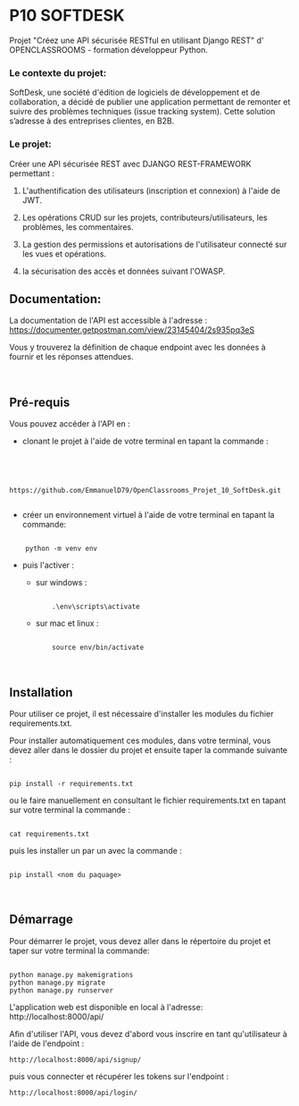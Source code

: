 # **P10 SOFTDESK**

Projet "Créez une API sécurisée RESTful en utilisant Django REST" d' OPENCLASSROOMS - formation développeur Python.

### **Le contexte du projet**:
SoftDesk, une société d'édition de logiciels de développement et de collaboration, a décidé de publier une application permettant de remonter et suivre des problèmes techniques (issue tracking system). Cette solution s’adresse à des entreprises clientes, en B2B. 

### **Le projet**:
Créer une API sécurisée REST avec DJANGO REST-FRAMEWORK permettant :

1. L'authentification des utilisateurs (inscription et connexion) à l'aide de JWT.

2. Les opérations CRUD sur les projets, contributeurs/utilisateurs, les problèmes, les commentaires.

3. La gestion des permissions et autorisations de l'utilisateur connecté sur les vues et opérations.

4. la sécurisation des accès et données suivant l'OWASP.


## **Documentation**:

La documentation de l'API est accessible à l'adresse : https://documenter.getpostman.com/view/23145404/2s935pq3eS

Vous y trouverez la définition de chaque endpoint avec les données à fournir et les réponses attendues.

<br>

## **Pré-requis**

Vous pouvez accéder à l'API en :

* clonant le projet à l'aide de votre terminal en tapant la commande :
<br> 

```

    https://github.com/EmmanuelD79/OpenClassrooms_Projet_10_SoftDesk.git


```

* créer un environnement virtuel à l'aide de votre terminal en tapant la commande:

```

    python -m venv env

```

* puis l'activer :
  * sur windows :

    ```

        .\env\scripts\activate

    ```

  * sur mac et linux :

    ```

        source env/bin/activate

    ```

<br>

## **Installation**

Pour utiliser ce projet, il est nécessaire d'installer les modules du fichier requirements.txt.

Pour installer automatiquement ces modules, dans votre terminal, vous devez aller dans le dossier du projet et ensuite taper la commande suivante :
```

pip install -r requirements.txt

```

ou le faire manuellement en consultant le fichier requirements.txt en tapant sur votre terminal la commande :

```

cat requirements.txt

```

puis les installer un par un avec la commande :

```

pip install <nom du paquage>

```
<br>

## **Démarrage**

Pour démarrer le projet, vous devez aller dans le répertoire du projet et taper sur votre terminal la commande:

```

python manage.py makemigrations
python manage.py migrate
python manage.py runserver

```


L'application web est disponible en local à l'adresse:  http://localhost:8000/api/

Afin d'utiliser l'API, vous devez d'abord vous inscrire en tant qu'utilisateur à l'aide de l'endpoint :
```
http://localhost:8000/api/signup/

```
puis vous connecter et récupérer les tokens sur l'endpoint :
```
http://localhost:8000/api/login/

```
